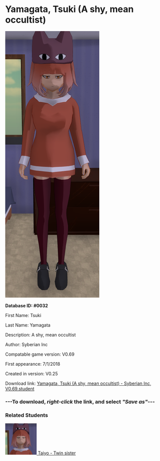 # Yamagata, Tsuki (A shy, mean occultist)

<img src="../../Files/Images/Yamagata, Tsuki (A shy, mean occultist).png" title="Yamagata, Tsuki (A shy, mean occultist) - Syberian Inc, V0.69">

**Database ID: #0032**

First Name: Tsuki

Last Name: Yamagata

Description: A shy, mean occultist

Author: Syberian Inc

Compatable game version: V0.69

First appearance: 7/1/2018

Created in version: V0.25

Download link: <a href="https://raw.githubusercontent.com/Arbiter1223/Daigaku-Gurashi-Custom-Students/master/Files/Student%20Files/Yamagata%2C%20Tsuki%20(A%20shy%2C%20mean%20occultist)%20-%20Syberian%20Inc%2C%20V0.69.student">Yamagata, Tsuki (A shy, mean occultist) - Syberian Inc, V0.69.student</a>

### ---**To download, _right-click_ the link, and select _"Save as"_**---

### Related Students

<a href="Yamagata, Taiyo (A popular judgemental pervert).md"><img src="../../Files/Thumbs/Yamagata, Taiyo (A popular judgemental pervert).png" height="100" width="100" title="Yamagata, Taiyo (A popular judgemental pervert) - Syberian Inc, V0.69"></a><a href="Yamagata, Taiyo (A popular judgemental pervert).md"> Taiyo - Twin sister</a>

